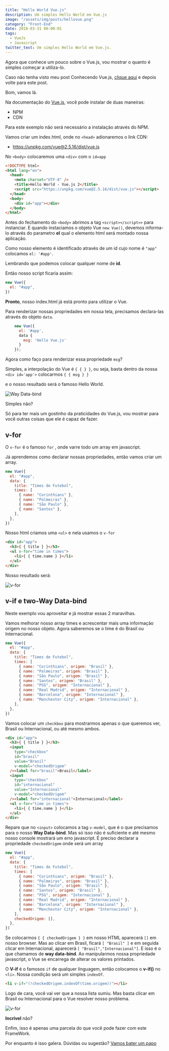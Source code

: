 ```yaml
---
title: "Hello World Vue.js"
description: Um simples Hello World em Vue.js
image: "/assets/img/posts/hellovue.png"
category: "Front-End"
date: 2018-03-31 00:00:01
tags:
  - VueJs
  - Javascript
twitter_text: Um simples Hello World em Vue.js.
---
```


Agora que conhece um pouco sobre o Vue.js, vou mostrar o quanto é simples começar a utiliza-lo.

Caso não tenha visto meu post Conhecendo Vue.js, [clique aqui](/conhecendo-vuejs/) e depois volte para este post.

Bom, vamos lá.

Na documentação do [Vue.js](https://br.vuejs.org/v2/guide), você pode instalar de duas maneiras:

- NPM
- CDN

Para este exemplo não será necessário a instalação através do NPM.

Vamos criar um index.html, onde no `<head>` adionaremos o link CDN:

- https://unpkg.com/vue@2.5.16/dist/vue.js

No `<body>` colocaremos uma `<div>` com o `id=app`

```html
<!DOCTYPE html>
<html lang="en">
  <head>
    <meta charset="UTF-8" />
    <title>Hello World - Vue.js 2</title>
    <script src="https://unpkg.com/vue@2.5.16/dist/vue.js"></script>
  </head>
  <body>
    <div id="app"></div>
  </body>
</html>
```

Antes do fechamento do `<body>` abrimos a tag `<script></script>>` para instanciar.
E quando instaciamos o objeto Vue `new Vue()`, devemos informa-lo através do parametro **el** qual o elemento html será montado nossa aplicação.

Como nosso elemento é identificado através de um id cujo nome é `"app"` colocamos `el: '#app'`.

Lembrando que podemos colocar qualquer nome de **id**.

Então nosso script ficaria assim:

```javascript
new Vue({
  el: "#app",
})
```

**Pronto**, nosso index.html já está pronto para utilizar o Vue.

Para renderizar nossas propriedades em nossa tela, precisamos declara-las através do objeto `data`.

```javascript
    new Vue({
      el: '#app',
      data {
        msg: 'Hello Vue.js'
      }
    });
```

Agora como faço para renderizar essa propriedade `msg`?

Simples, a interpolação do Vue é `{ { } }`, ou seja, basta dentro da nossa `<div id='app'>` colocarmos `{ { msg } }`

e o nosso resultado será o famoso Hello World.

![Way Data-bind](/assets/posts/directiva.png)

Simples não?

Só para ter mais um gostinho da praticidades do Vue.js, vou mostrar para você outras coisas que ele é capaz de fazer.

## v-for

O `v-for` é o famoso `for` , onde varre todo um array em javascript.

Já aprendemos como declarar nossas propriedades, então vamos criar um array.

```javascript
new Vue({
  el: "#app",
  data: {
    title: "Times de Futebol",
    times: [
      { name: "Corinthians" },
      { name: "Palmeiras" },
      { name: "São Paulo" },
      { name: "Santos" },
    ],
  },
})
```

Nosso html criamos uma `<ul>` e nela usamos o `v-for`

```html
<div id="app">
  <h3>{ { title } }</h3>
  <ul v-for="time in times">
    <li>{ { time.name } }</li>
  </ul>
</div>
```

Nosso resultado será:

![v-for](/assets/posts/hellovue1.png)

## v-if e two-Way Data-bind

Neste exemplo vou aproveitar e já mostrar essas 2 maravilhas.

Vamos melhorar nosso array times e acrescentar mais uma informação origem no nosso objeto. Agora saberemos se o time é do Brasil ou Internacional.

```javascript
new Vue({
  el: "#app",
  data: {
    title: "Times de Futebol",
    times: [
      { name: "Corinthians", origem: "Brasil" },
      { name: "Palmeiras", origem: "Brasil" },
      { name: "São Paulo", origem: "Brasil" },
      { name: "Santos", origem: "Brasil" },
      { name: "PSG", origem: "Internacional" },
      { name: "Real Madrid", origem: "Internacional" },
      { name: "Barcelona", origem: "Internacional" },
      { name: "Manchester City", origem: "Internacional" },
    ],
  },
})
```

Vamos colocar um `checkbox` para mostrarmos apenas o que queremos ver, Brasil ou Internacional, ou até mesmo ambos.

```html
<div id="app">
  <h3>{ { title } }</h3>
  <input
    type="checkbox"
    id="brasil"
    value="Brasil"
    v-model="checkedOrigem"
  /><label for="brasil">Brasil</label>
  <input
    type="checkbox"
    id="internacional"
    value="Internacional"
    v-model="checkedOrigem"
  /><label for="internacional">Internacional</label>
  <ul v-for="time in times">
    <li>{ { time.name } }</li>
  </ul>
</div>
```

Repare que no `<input>` colocamos a tag `v-model`, que é o que precisamos para o nosso **Way Data-bind**.
Mas só isso não é suficiente e até mesmo nosso console mostrará um erro javascript. É preciso
declarar a propriedade `checkedOrigem` onde será um array

```javascript
new Vue({
  el: "#app",
  data: {
    title: "Times de Futebol",
    times: [
      { name: "Corinthians", origem: "Brasil" },
      { name: "Palmeiras", origem: "Brasil" },
      { name: "São Paulo", origem: "Brasil" },
      { name: "Santos", origem: "Brasil" },
      { name: "PSG", origem: "Internacional" },
      { name: "Real Madrid", origem: "Internacional" },
      { name: "Barcelona", origem: "Internacional" },
      { name: "Manchester City", origem: "Internacional" },
    ],
    checkedOrigem: [],
  },
})
```

Se colocarmos `{ { checkedOrigem } }` em nosso HTML aparecerá `[]` em nosso browser. Mas ao clicar em Brasil, ficará `[ "Brasil" ]` e em seguida clicar em Internacional, aparecerá `[ "Brasil","Internacional"]`. E isso é o que chamamos de **way data-bind**. Ao manipularmos nossa propriedade javascript, o Vue se encarrega de alterar os valores printados.

O **V-if** é o famosos `if` de qualquer linguagem, então colocamos o **v-if()** no `<li>`. Nossa condição será um simples `indexOf`.

```html
<li v-if="(!checkedOrigem.indexOf(time.origem))"></li>
```

Logo de cara, você vai ver que a nossa lista sumiu. Mas basta clicar em Brasil ou Internacional para o Vue resolver nosso problema.

![v-for](/assets/posts/hellovue2.png)

**Incrível** não?

Enfim, isso é apenas uma parcela do que você pode fazer com este FrameWork.

Por enquanto é isso galera. Dúvidas ou sugestão? [Vamos bater um papo](/contato)
